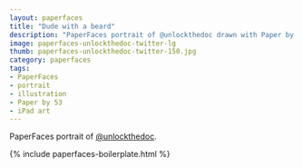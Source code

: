 ```yaml
---
layout: paperfaces
title: "Dude with a beard"
description: "PaperFaces portrait of @unlockthedoc drawn with Paper by 53 on an iPad."
image: paperfaces-unlockthedoc-twitter-lg
thumb: paperfaces-unlockthedoc-twitter-150.jpg
category: paperfaces
tags: 
- PaperFaces
- portrait
- illustration
- Paper by 53
- iPad art
---
```


PaperFaces portrait of [@unlockthedoc](http://twitter.com/unlockthedoc).

{% include paperfaces-boilerplate.html %}